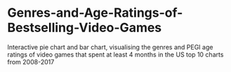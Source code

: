 # Genres-and-Age-Ratings-of-Bestselling-Video-Games
Interactive pie chart and bar chart, visualising the genres and PEGI age ratings of video games that spent at least 4 months in the US top 10 charts from 2008-2017
